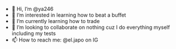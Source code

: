 - 👋 Hi, I’m @ya246
- 👀 I’m interested in learning how to beat a buffet
- 🌱 I’m currently learning how to trade
- 💞️ I’m looking to collaborate on nothing cuz I do everything myself including my tests
- 📫 How to reach me: @el.japo on IG

<!---
ya246/ya246 is a ✨ special ✨ repository because its `README.md` (this file) appears on your GitHub profile.
You can click the Preview link to take a look at your changes.
--->
